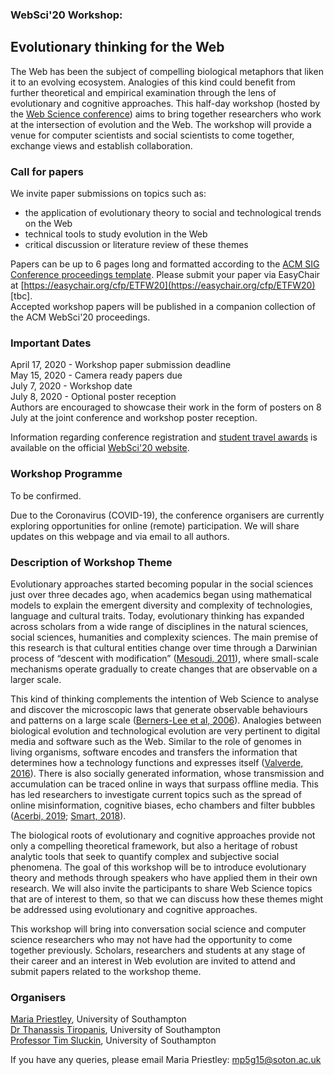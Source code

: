 ### WebSci'20 Workshop:
## Evolutionary thinking for the Web

The Web has been the subject of compelling biological metaphors that liken it to an evolving ecosystem. Analogies of this kind could benefit from further theoretical and empirical examination through the lens of evolutionary and cognitive approaches. This half-day workshop (hosted by the [Web Science conference](https://websci20.webscience.org/)) aims to bring together researchers who work at the intersection of evolution and the Web. The workshop will provide a venue for computer scientists and social scientists to come together, exchange views and establish collaboration.

### Call for papers
We invite paper submissions on topics such as:  
- the application of evolutionary theory to social and technological trends on the Web
- technical tools to study evolution in the Web
- critical discussion or literature review of these themes

Papers can be up to 6 pages long and formatted according to the [ACM SIG Conference proceedings template](https://www.acm.org/publications/proceedings-template). Please submit your paper via EasyChair at [https://easychair.org/cfp/ETFW20](https://easychair.org/cfp/ETFW20) [tbc].   
Accepted workshop papers will be published in a companion collection of the ACM WebSci'20 proceedings.

### Important Dates

April 17, 2020 - Workshop paper submission deadline  
May 15, 2020 - Camera ready papers due  
July 7, 2020 - Workshop date  
July 8, 2020 - Optional poster reception  
Authors are encouraged to showcase their work in the form of posters on 8 July at the joint conference and workshop poster reception.

Information regarding conference registration and [student travel awards](https://websci20.webscience.org/financial-support-for-students/) is available on the official [WebSci'20 website](https://websci20.webscience.org/).

### Workshop Programme
To be confirmed.  

Due to the Coronavirus (COVID-19), the conference organisers are currently exploring opportunities for online (remote) participation. We will share updates on this webpage and via email to all authors. 

### Description of Workshop Theme

Evolutionary approaches started becoming popular in the social sciences just over three decades ago, when academics began using mathematical models to explain the emergent diversity and complexity of technologies, language and cultural traits. Today, evolutionary thinking has expanded across scholars from a wide range of disciplines in the natural sciences, social sciences, humanities and complexity sciences. The main premise of this research is that cultural entities change over time through a Darwinian process of “descent with modification” ([Mesoudi, 2011](https://www.amazon.co.uk/Cultural-Evolution-Darwinian-Synthesize-Sciences/dp/0226520447)), where small-scale mechanisms operate gradually to create changes that are observable on a larger scale.  

This kind of thinking complements the intention of Web Science to analyse and discover the microscopic laws that generate observable behaviours and patterns on a large scale ([Berners-Lee et al, 2006](https://science.sciencemag.org/content/313/5788/769)). Analogies between biological evolution and technological evolution are very pertinent to digital media and software such as the Web. Similar to the role of genomes in living organisms, software encodes and transfers the information that determines how a technology functions and expresses itself ([Valverde, 2016](https://royalsocietypublishing.org/doi/full/10.1098/rstb.2015.0450)). There is also socially generated information, whose transmission and accumulation can be traced online in ways that surpass offline media. This has led researchers to investigate current topics such as the spread of online misinformation, cognitive biases, echo chambers and filter bubbles ([Acerbi, 2019](https://www.amazon.co.uk/Cultural-Evolution-Digital-Alberto-Acerbi/dp/0198835949); [Smart, 2018](https://link.springer.com/article/10.1007/s11229-017-1414-z)).  

The biological roots of evolutionary and cognitive approaches provide not only a compelling theoretical framework, but also a heritage of robust analytic tools that seek to quantify complex and subjective social phenomena. The goal of this workshop will be to introduce evolutionary theory and methods through speakers who have applied them in their own research. We will also invite the participants to share Web Science topics that are of interest to them, so that we can discuss how these themes might be addressed using evolutionary and cognitive approaches.  

This workshop will bring into conversation social science and computer science researchers who may not have had the opportunity to come together previously. Scholars, researchers and students at any stage of their career and an interest in Web evolution are invited to attend and submit papers related to the workshop theme.

### Organisers
[Maria Priestley](https://www.ecs.soton.ac.uk/people/mp5g15), University of Southampton  
[Dr Thanassis Tiropanis](https://www.ecs.soton.ac.uk/people/at1o07), University of Southampton  
[Professor Tim Sluckin](https://www.southampton.ac.uk/maths/about/staff/tim.page), University of Southampton  

If you have any queries, please email Maria Priestley: mp5g15@soton.ac.uk
